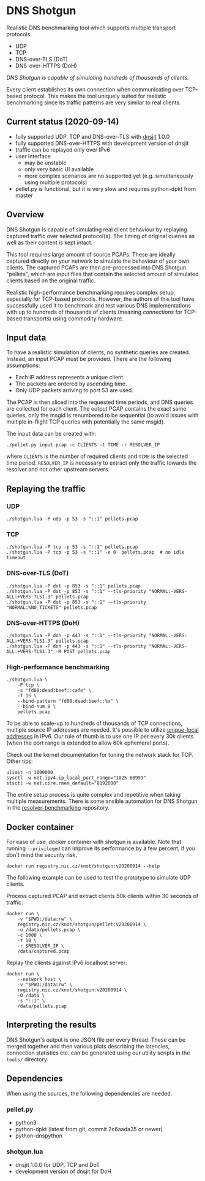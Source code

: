 # DNS Shotgun

Realistic DNS benchmarking tool which supports multiple transport protocols:

  - UDP
  - TCP
  - DNS-over-TLS (DoT)
  - DNS-over-HTTPS (DoH)

*DNS Shotgun is capable of simulating hundreds of thousands of clients.*

Every client establishes its own connection when communicating over TCP-based
protocol. This makes the tool uniquely suited for realistic benchmarking since
its traffic patterns are very similar to real clients.

## Current status (2020-09-14)

- fully supported UDP, TCP and DNS-over-TLS with
  [dnsjit](https://github.com/DNS-OARC/dnsjit) 1.0.0
- fully supported DNS-over-HTTPS with development version of dnsjit
- traffic can be replayed only over IPv6
- user interface
    - may be unstable
    - only very basic UI available
    - more complex scenarios are no supported yet
      (e.g. simultaneously using multiple protocols)
- pellet.py is functional, but it is very slow and requires python-dpkt from
  master

## Overview

DNS Shotgun is capable of simulating real client behaviour by replaying
captured traffic over selected protocol(s). The timing of original queries as
well as their content is kept intact.

This tool requires large amount of source PCAPs. These are ideally captured
directly on your network to simulate the behaviour of your own clients. The
captured PCAPs are then pre-processed into DNS Shotgun "pellets", which are
input files that contain the selected amount of simulated clients based on the
original traffic.

Realistic high-performance benchmarking requires complex setup, especially for
TCP-based protocols. However, the authors of this tool have successfully used it
to benchmark and test various DNS implementations with up to hundreds of
thousands of clients (meaning _connections_ for TCP-based transports) using
commodity hardware.

## Input data

To have a realistic simulation of clients, no synthetic queries are created.
Instead, an input PCAP must be provided. There are the following assumptions:

- Each IP address represents a unique client.
- The packets are ordered by ascending time.
- Only UDP packets arriving to port 53 are used.

The PCAP is then sliced into the requested time periods, and DNS queries are
collected for each client. The output PCAP contains the exact same queries,
only the msgid is renumbered to be sequential (to avoid issues with multiple
in-flight TCP queries with potentially the same msgid).

The input data can be created with:

```
./pellet.py input.pcap -c CLIENTS -t TIME -r RESOLVER_IP
```

where `CLIENTS` is the number of required clients and `TIME` is the selected
time period. `RESOLVER_IP` is necessary to extract only the traffic towards the
resolver and not other upstream servers.

## Replaying the traffic

### UDP

```
./shotgun.lua -P udp -p 53 -s "::1" pellets.pcap
```

### TCP

```
./shotgun.lua -P tcp -p 53 -s "::1" pellets.pcap
./shotgun.lua -P tcp -p 53 -s "::1" -e 0  pellets.pcap  # no idle timeout
```

### DNS-over-TLS (DoT)

```
./shotgun.lua -P dot -p 853 -s "::1" pellets.pcap
./shotgun.lua -P dot -p 853 -s "::1" --tls-priority "NORMAL:-VERS-ALL:+VERS-TLS1.3" pellets.pcap
./shotgun.lua -P dot -p 853 -s "::1" --tls-priority "NORMAL:%NO_TICKETS" pellets.pcap
```

### DNS-over-HTTPS (DoH)

```
./shotgun.lua -P doh -p 443 -s "::1" --tls-priority "NORMAL:-VERS-ALL:+VERS-TLS1.3" pellets.pcap
./shotgun.lua -P doh -p 443 -s "::1" --tls-priority "NORMAL:-VERS-ALL:+VERS-TLS1.3" -M POST pellets.pcap
```

### High-performance benchmarking

```
./shotgun.lua \
	-P tcp \
	-s "fd00:dead:beef::cafe" \
	-T 15 \
	--bind-pattern "fd00:dead:beef::%x" \
	--bind-num 8 \
	pellets.pcap
```

To be able to scale-up to hundreds of thousands of TCP connections, multiple
source IP addresses are needed. It's possible to utilize [unique-local
addresses](https://en.wikipedia.org/wiki/Unique_local_address) in IPv6. Our rule
of thumb is to use one IP per every 30k clients (when the port range is extended
to allow 60k ephemeral ports).

Check out the kernel documentation for tuning the network stack for TCP. Other tips:

```
ulimit -n 1000000
sysctl -w net.ipv4.ip_local_port_range="1025 60999"
stsctl -w net.core.rmem_default="8192000"
```

The entire setup process is quite complex and repetitive when taking multiple
measurements. There is some ansible automation for DNS Shotgun in the
[resolver-benchmarking](https://gitlab.nic.cz/knot/resolver-benchmarking)
repository.

## Docker container

For ease of use, docker container with shotgun is available. Note that running
``--privileged`` can improve its performance by a few percent, if you don't mind
the security risk.

```
docker run registry.nic.cz/knot/shotgun:v20200914 --help
```

The following example can be used to test the prototype to simulate UDP clients.

Process captured PCAP and extract clients 50k clients within 30 seconds of traffic:

```
docker run \
	-v "$PWD:/data:rw" \
	registry.nic.cz/knot/shotgun/pellet:v20200914 \
	-o /data/pellets.pcap \
	-c 1000 \
	-t 10 \
	-r $RESOLVER_IP \
	/data/captured.pcap
```

Replay the clients against IPv6 localhost server:

```
docker run \
	--network host \
	-v "$PWD:/data:rw" \
	registry.nic.cz/knot/shotgun:v20200914 \
	-O /data \
	-s "::1" \
	/data/pellets.pcap
```

## Interpreting the results

DNS Shotgun's output is one JSON file per every thread. These can be merged
together and then various plots describing the latencies, connection statistics
etc. can be generated using our utility scripts in the `tools/` directory.

## Dependencies

When using the sources, the following dependencies are needed.

### pellet.py

- python3
- python-dpkt (latest from git, commit 2c6aada35 or newer)
- python-dnspython

### shotgun.lua

- dnsjit 1.0.0 for UDP, TCP and DoT
- development version of dnsjit for DoH
